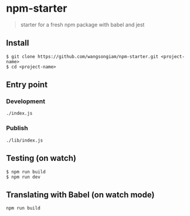 # npm-starter
> starter for a fresh npm package with babel and jest

## Install
```
$ git clone https://github.com/wangsongiam/npm-starter.git <project-name>
$ cd <project-name>
```

## Entry point
### Development
```
./index.js
```
### Publish
```
./lib/index.js
```

## Testing (on watch)
```
$ npm run build
$ npm run dev
```

## Translating with Babel (on watch mode)
```
npm run build
```
